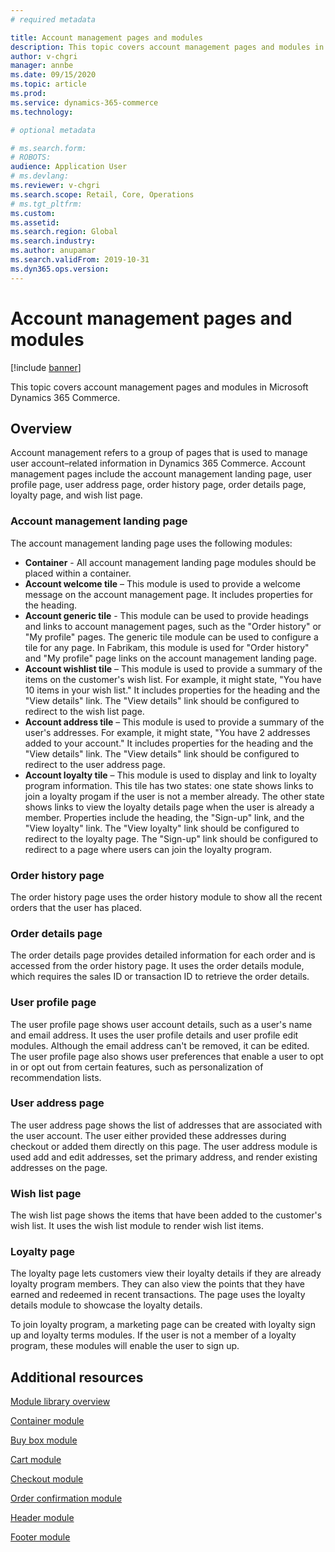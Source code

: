 ```yaml
---
# required metadata

title: Account management pages and modules
description: This topic covers account management pages and modules in Microsoft Dynamics 365 Commerce.
author: v-chgri
manager: annbe
ms.date: 09/15/2020
ms.topic: article
ms.prod: 
ms.service: dynamics-365-commerce
ms.technology: 

# optional metadata

# ms.search.form: 
# ROBOTS: 
audience: Application User
# ms.devlang: 
ms.reviewer: v-chgri
ms.search.scope: Retail, Core, Operations
# ms.tgt_pltfrm: 
ms.custom: 
ms.assetid: 
ms.search.region: Global
ms.search.industry: 
ms.author: anupamar
ms.search.validFrom: 2019-10-31
ms.dyn365.ops.version: 
---
```


# Account management pages and modules

[!include [banner](includes/banner.md)]

This topic covers account management pages and modules in Microsoft Dynamics 365 Commerce.

## Overview

Account management refers to a group of pages that is used to manage user account–related information in Dynamics 365 Commerce. Account management pages include the account management landing page, user profile page, user address page, order history page, order details page, loyalty page, and wish list page.

### Account management landing page

The account management landing page uses the following modules:

- **Container** - All account management landing page modules should be placed within a container. 
- **Account welcome tile** – This module is used to provide a welcome message on the account management page. It includes properties for the heading.
- **Account generic tile** - This module can be used to provide headings and links to account management pages, such as the "Order history" or "My profile" pages. The generic tile module can be used to configure a tile for any page. In Fabrikam, this module is used for "Order history" and "My profile" page links on the account management landing page.
- **Account wishlist tile** – This module is used to provide a summary of the items on the customer's wish list. For example, it might state, "You have 10 items in your wish list." It includes properties for the heading and the "View details" link. The "View details" link should be configured to redirect to the wish list page. 
- **Account address tile** – This module is used to provide a summary of the user's addresses. For example, it might state, "You have 2 addresses added to your account." It includes properties for the heading and the "View details" link. The "View details" link should be configured to redirect to the user address page.
- **Account loyalty tile** – This module is used to display and link to loyalty program information. This tile has two states: one state shows links to join a loyalty progam if the user is not a member already. The other state shows links to view the loyalty details page when the user is already a member. Properties include the heading, the "Sign-up" link, and the "View loyalty" link. The "View loyalty" link should be configured to redirect to the loyalty page. The "Sign-up" link should be configured to redirect to a page where users can join the loyalty program. 

### Order history page

The order history page uses the order history module to show all the recent orders that the user has placed.

### Order details page

The order details page provides detailed information for each order and is accessed from the order history page. It uses the order details module, which requires the sales ID or transaction ID to retrieve the order details.

### User profile page

The user profile page shows user account details, such as a user's name and email address. It uses the user profile details and user profile edit modules. Although the email address can't be removed, it can be edited. The user profile page also shows user preferences that enable a user to opt in or opt out from certain features, such as personalization of recommendation lists. 

### User address page

The user address page shows the list of addresses that are associated with the user account. The user either provided these addresses during checkout or added them directly on  this page. The user address module is used add and edit addresses, set the primary address, and render existing addresses on the page.

### Wish list page

The wish list page shows the items that have been added to the customer's wish list. It uses the wish list module to render wish list items.

### Loyalty page

The loyalty page lets customers view their loyalty details if they are already loyalty program members. They can also view the points that they have earned and redeemed in recent transactions. The page uses the loyalty details module to showcase the loyalty details. 

To join loyalty program, a marketing page can be created with loyalty sign up and loyalty terms modules. If the user is not a member of a loyalty program, these modules will enable the user to sign up.

## Additional resources

[Module library overview](starter-kit-overview.md)

[Container module](add-container-module.md)

[Buy box module](add-buy-box.md)

[Cart module](add-cart-module.md)

[Checkout module](add-checkout-module.md)

[Order confirmation module](order-confirmation-module.md)

[Header module](author-header-module.md)

[Footer module](author-footer-module.md)
